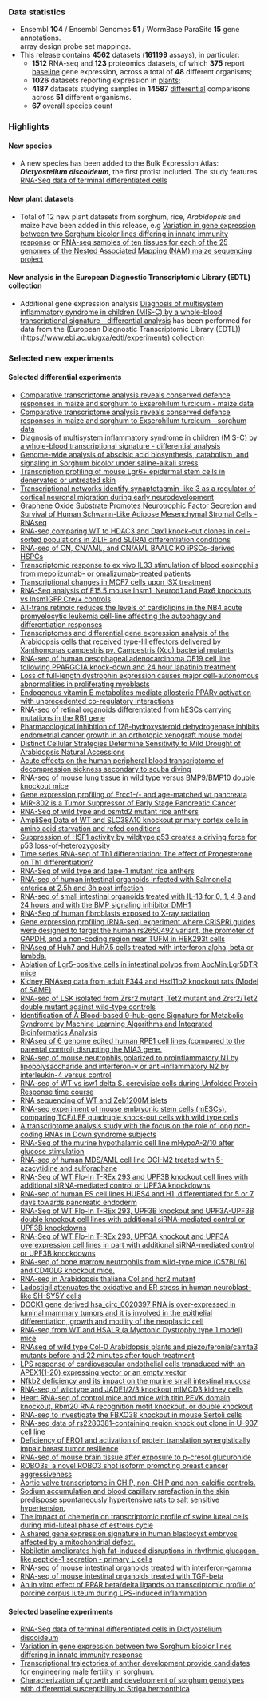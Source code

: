 ### Data statistics

- Ensembl **104** / Ensembl Genomes **51** / WormBase ParaSite **15** gene annotations.   
  array design probe set mappings.   
- This release contains **4562** datasets (**161199** assays), in particular:            
  - **1512** RNA-seq and **123** proteomics datasets, of which **375** report
    [baseline](https://www.ebi.ac.uk/gxa/baseline/experiments) gene expression, across a total of **48** different
    organisms;           
  - **1026** datasets reporting expression in [plants](https://www.ebi.ac.uk/gxa/plant/experiments);               
  - **4187** datasets studying samples in **14587**
    [differential](https://www.ebi.ac.uk/gxa/experiments?experimentType=Differential) comparisons across **51**
    different organisms.
  - **67** overall species count

### Highlights

#### New species
- A new species has been added to the Bulk Expression Atlas: ***Dictyostelium discoideum***, the first protist included. The study features [RNA-Seq data of terminal differentiated cells](https://www.ebi.ac.uk/gxa/experiments/E-MTAB-7215)

#### New plant datasets
- Total of 12 new plant datasets from sorghum, rice, _Arabidopsis_ and maize have been added in this release, e.g [Variation in gene expression between two Sorghum bicolor lines differing in innate immunity response](https://www.ebi.ac.uk/gxa/experiments/E-GEOD-151860) or [RNA-seq samples of ten tissues for each of the 25 genomes of the Nested Associated Mapping (NAM) maize sequencing project](https://www.ebi.ac.uk/gxa/experiments/E-MTAB-8633/)

#### New analysis in the European Diagnostic Transcriptomic Library (EDTL) collection
- Additional gene expression analysis [Diagnosis of multisystem inflammatory syndrome in children (MIS-C) by a whole-blood transcriptional signature - differential analysis](https://www.ebi.ac.uk/gxa/experiments/E-CURD-149) has been performed for data from the (European Diagnostic Transcriptomic Library (EDTL))(https://www.ebi.ac.uk/gxa/edtl/experiments) collection


### Selected new experiments

#### Selected differential experiments

- [Comparative transcriptome analysis reveals conserved defence responses in maize and sorghum to Exserohilum turcicum - maize data](https://www.ebi.ac.uk/gxa/experiments/E-CURD-147)
- [Comparative transcriptome analysis reveals conserved defence responses in maize and sorghum to Exserohilum turcicum - sorghum data](https://www.ebi.ac.uk/gxa/experiments/E-CURD-148)
- [Diagnosis of multisystem inflammatory syndrome in children (MIS-C) by a whole-blood transcriptional signature - differential analysis](https://www.ebi.ac.uk/gxa/experiments/E-CURD-149)
- [Genome-wide analysis of abscisic acid biosynthesis, catabolism, and signaling in Sorghum bicolor under saline-alkali stress](https://www.ebi.ac.uk/gxa/experiments/E-GEOD-140928)
- [Transcription profiling of mouse Lgr6+ epidermal stem cells in denervated or untreated skin](https://www.ebi.ac.uk/gxa/experiments/E-GEOD-171662)
- [Transcriptional networks identify synaptotagmin-like 3 as a regulator of cortical neuronal migration during early neurodevelopment](https://www.ebi.ac.uk/gxa/experiments/E-MTAB-10058)
- [Graphene Oxide Substrate Promotes Neurotrophic Factor Secretion and Survival of Human Schwann-Like Adipose Mesenchymal Stromal Cells - RNAseq](https://www.ebi.ac.uk/gxa/experiments/E-MTAB-10078)
- [RNA-seq comparing WT to HDAC3 and Dax1 knock-out clones in cell-sorted populations in 2iLIF and SL(RA) differentiation conditions](https://www.ebi.ac.uk/gxa/experiments/E-MTAB-10150)
- [RNA-seq of CN, CN/AML, and CN/AML BAALC KO iPSCs-derived HSPCs](https://www.ebi.ac.uk/gxa/experiments/E-MTAB-10162)
- [Transcriptomic response to ex vivo IL33 stimulation of blood eosinophils from mepolizumab- or omalizumab-treated patients](https://www.ebi.ac.uk/gxa/experiments/E-MTAB-10189)
- [Transcriptional changes in MCF7 cells upon ISX treatment](https://www.ebi.ac.uk/gxa/experiments/E-MTAB-10248)
- [RNA-Seq analysis of E15.5 mouse Insm1, Neurod1 and Pax6 knockouts vs Insm1GFP.Cre/+ controls](https://www.ebi.ac.uk/gxa/experiments/E-MTAB-10262)
- [All-trans retinoic reduces the levels of cardiolipins in the NB4 acute promyelocytic leukemia cell-line affecting the autophagy and differentiation responses](https://www.ebi.ac.uk/gxa/experiments/E-MTAB-10267)
- [Transcriptomes and differential gene expression analysis of the Arabidopsis cells that received type-III effectors delivered by Xanthomonas campestris pv. Campestris (Xcc) bacterial mutants](https://www.ebi.ac.uk/gxa/experiments/E-MTAB-10280)
- [RNA-seq of human oesophageal adenocarcinoma OE19 cell line following PPARGC1A knock-down and 24 hour lapatinib treatment](https://www.ebi.ac.uk/gxa/experiments/E-MTAB-10317)
- [Loss of full-length dystrophin expression causes major cell-autonomous abnormalities in proliferating myoblasts](https://www.ebi.ac.uk/gxa/experiments/E-MTAB-10322)
- [Endogenous vitamin E metabolites mediate allosteric PPARγ activation with unprecedented co-regulatory interactions](https://www.ebi.ac.uk/gxa/experiments/E-MTAB-10328)
- [RNA-seq of retinal organoids differentiated from hESCs carrying mutations in the RB1 gene](https://www.ebi.ac.uk/gxa/experiments/E-MTAB-10331)
- [Pharmacological inhibition of 17β-hydroxysteroid dehydrogenase inhibits endometrial cancer growth in an orthotopic xenograft mouse model](https://www.ebi.ac.uk/gxa/experiments/E-MTAB-10338)
- [Distinct Cellular Strategies Determine Sensitivity to Mild Drought of Arabidopsis Natural Accessions](https://www.ebi.ac.uk/gxa/experiments/E-MTAB-10374)
- [Acute effects on the human peripheral blood transcriptome of decompression sickness secondary to scuba diving](https://www.ebi.ac.uk/gxa/experiments/E-MTAB-10388)
- [RNA-seq of mouse lung tissue in wild type versus BMP9/BMP10 double knockout mice](https://www.ebi.ac.uk/gxa/experiments/E-MTAB-10392)
- [Gene expression profiling of Ercc1-/- and age-matched wt pancreata](https://www.ebi.ac.uk/gxa/experiments/E-MTAB-10393)
- [MiR-802 is a Tumor Suppressor of Early Stage Pancreatic Cancer](https://www.ebi.ac.uk/gxa/experiments/E-MTAB-10411)
- [RNA-Seq of wild type and osmtd2 mutant rice anthers](https://www.ebi.ac.uk/gxa/experiments/E-MTAB-10412)
- [AmpliSeq Data of WT  and SLC38A10 knockout primary cortex cells in amino acid starvation and refed conditions](https://www.ebi.ac.uk/gxa/experiments/E-MTAB-10413)
- [Suppression of HSF1 activity by wildtype p53 creates a driving force for p53 loss-of-heterozygosity](https://www.ebi.ac.uk/gxa/experiments/E-MTAB-10416)
- [Time series RNA-seq of Th1 differentiation: The effect of Progesterone on Th1 differentiation?](https://www.ebi.ac.uk/gxa/experiments/E-MTAB-10423)
- [RNA-Seq of wild type and tape-1 mutant rice anthers](https://www.ebi.ac.uk/gxa/experiments/E-MTAB-10439)
- [RNA-seq of human intestinal organoids infected with Salmonella enterica at 2.5h and 8h post infection](https://www.ebi.ac.uk/gxa/experiments/E-MTAB-10451)
- [RNA-seq of small intestinal organoids treated with IL-13 for 0, 1, 4 8 and 24 hours and with the BMP signaling inhibitor DMH1](https://www.ebi.ac.uk/gxa/experiments/E-MTAB-10455)
- [RNA-Seq of human fibroblasts exposed to X-ray radiation](https://www.ebi.ac.uk/gxa/experiments/E-MTAB-10456)
- [Gene expression profiling (RNA-seq) experiment where CRISPRi guides were designed to target the human rs2650492 variant, the promoter of GAPDH, and a non-coding region near TUFM in HEK293t cells](https://www.ebi.ac.uk/gxa/experiments/E-MTAB-10460)
- [RNAseq of Huh7 and Huh7.5 cells treated with interferon alpha, beta or lambda.](https://www.ebi.ac.uk/gxa/experiments/E-MTAB-10469)
- [Ablation of Lgr5-positive cells in intestinal polyps from ApcMin;Lgr5DTR mice](https://www.ebi.ac.uk/gxa/experiments/E-MTAB-10470)
- [Kidney RNAseq data from adult F344 and Hsd11b2 knockout rats (Model of SAME)](https://www.ebi.ac.uk/gxa/experiments/E-MTAB-10478)
- [RNA-seq of  LSK isolated from Zrsr2 mutant, Tet2 mutant and Zrsr2/Tet2 double mutant against wild-type controls](https://www.ebi.ac.uk/gxa/experiments/E-MTAB-10481)
- [Identification of A Blood-based 9-hub-gene Signature for Metabolic Syndrome by Machine Learning Algorithms and Integrated Bioinformatics Analysis](https://www.ebi.ac.uk/gxa/experiments/E-MTAB-10494)
- [RNAseq of 6 genome edited human RPE1 cell lines (compared to the parental control) disrupting the MIA3 gene.](https://www.ebi.ac.uk/gxa/experiments/E-MTAB-10503)
- [RNA-seq of mouse neutrophils polarized to proinflammatory N1 by lipopolysaccharide and interferon-γ or anti-inflammatory N2 by interleukin-4 versus control](https://www.ebi.ac.uk/gxa/experiments/E-MTAB-10508)
- [RNA-seq of WT vs isw1 delta S. cerevisiae cells during Unfolded Protein Response time course](https://www.ebi.ac.uk/gxa/experiments/E-MTAB-10511)
- [RNA sequencing of WT and Zeb1200M islets](https://www.ebi.ac.uk/gxa/experiments/E-MTAB-10535)
- [RNA-seq experiment of mouse embryonic stem cells (mESCs), comparing TCF/LEF quadruple knock-out cells with wild type cells](https://www.ebi.ac.uk/gxa/experiments/E-MTAB-10564)
- [A transcriptome analysis study with the focus on the role of long non-coding RNAs in Down syndrome subjects](https://www.ebi.ac.uk/gxa/experiments/E-MTAB-10604)
- [RNA-Seq of the murine hypothalamic cell line mHypoA-2/10 after glucose stimulation](https://www.ebi.ac.uk/gxa/experiments/E-MTAB-10629)
- [RNA-seq of human MDS/AML cell line OCI-M2 treated with 5-azacytidine and sulforaphane](https://www.ebi.ac.uk/gxa/experiments/E-MTAB-10635)
- [RNA-Seq of WT Flp-In T-REx 293 and UPF3B knockout cell lines with additional siRNA-mediated control or UPF3A knockdowns](https://www.ebi.ac.uk/gxa/experiments/E-MTAB-10711)
- [RNA-seq of human ES cell lines HUES4 and H1, differentiated for 5 or 7 days towards pancreatic endoderm](https://www.ebi.ac.uk/gxa/experiments/E-MTAB-10715)
- [RNA-Seq of WT Flp-In T-REx 293, UPF3B knockout and UPF3A-UPF3B double knockout cell lines with additional siRNA-mediated control or UPF3B knockdowns](https://www.ebi.ac.uk/gxa/experiments/E-MTAB-10716)
- [RNA-Seq of WT Flp-In T-REx 293, UPF3A knockout and UPF3A overexpression cell lines in part with additional siRNA-mediated control or UPF3B knockdowns](https://www.ebi.ac.uk/gxa/experiments/E-MTAB-10718)
- [RNA-seq of bone marrow neutrophils from wild-type mice (C57BL/6) and CD40LG knockout mice.](https://www.ebi.ac.uk/gxa/experiments/E-MTAB-10732)
- [RNA-seq in Arabidopsis thaliana Col and hcr2 mutant](https://www.ebi.ac.uk/gxa/experiments/E-MTAB-10791)
- [Ladostigil attenuates the oxidative and ER stress in human neuroblast-like SH-SY5Y cells](https://www.ebi.ac.uk/gxa/experiments/E-MTAB-10817)
- [DOCK1 gene derived hsa_circ_0020397 RNA is over-expressed in luminal mammary tumors and it is involved in the epithelial differentiation, growth and motility of the neoplastic cell](https://www.ebi.ac.uk/gxa/experiments/E-MTAB-10819)
- [RNA-seq from WT and HSALR (a Myotonic Dystrophy type 1 model) mice](https://www.ebi.ac.uk/gxa/experiments/E-MTAB-10842)
- [RNAseq of wild type Col-0 Arabidopsis plants and piezo/feronia/camta3 mutants before and 22 minutes after touch treatment](https://www.ebi.ac.uk/gxa/experiments/E-MTAB-10920)
- [LPS response of cardiovascular endothelial cells transduced with an APEX1(1-20) expressing vector or an empty vector](https://www.ebi.ac.uk/gxa/experiments/E-MTAB-10936)
- [Nfkb2 deficiency and its impact on the murine small intestinal mucosa](https://www.ebi.ac.uk/gxa/experiments/E-MTAB-11018)
- [RNA-seq of wildtype and JADE1/2/3 knockout mIMCD3 kidney cells](https://www.ebi.ac.uk/gxa/experiments/E-MTAB-11021)
- [Heart RNA-seq of control mice and mice with titin PEVK domain knockout, Rbm20 RNA recognition motif knockout, or double knockout](https://www.ebi.ac.uk/gxa/experiments/E-MTAB-11124)
- [RNA-seq to investigate the FBXO38 knockout in mouse Sertoli cells](https://www.ebi.ac.uk/gxa/experiments/E-MTAB-11271)
- [RNA-seq data of rs2280381-containing region knock out clone in U-937 cell line](https://www.ebi.ac.uk/gxa/experiments/E-MTAB-11306)
- [Deficiency of ERO1 and activation of protein translation synergistically impair breast tumor resilience](https://www.ebi.ac.uk/gxa/experiments/E-MTAB-11313)
- [RNA-seq of mouse brain tissue after exposure to p-cresol glucuronide](https://www.ebi.ac.uk/gxa/experiments/E-MTAB-11340)
- [ROBO3s: a novel ROBO3 shot isoform promoting breast cancer aggressiveness](https://www.ebi.ac.uk/gxa/experiments/E-MTAB-11344)
- [Aortic valve transcriptome in CHIP, non-CHIP and non-calcific controls.](https://www.ebi.ac.uk/gxa/experiments/E-MTAB-11354)
- [Sodium accumulation and blood capillary rarefaction in the skin predispose spontaneously hypertensive rats to salt sensitive hypertension.](https://www.ebi.ac.uk/gxa/experiments/E-MTAB-11355)
- [The impact of chemerin on transcriptomic profile of swine luteal cells during mid-luteal phase of estrous cycle](https://www.ebi.ac.uk/gxa/experiments/E-MTAB-11434)
- [A shared gene expression signature in human blastocyst embryos affected by a mitochondrial defect.](https://www.ebi.ac.uk/gxa/experiments/E-MTAB-11531)
- [Nobiletin ameliorates high fat-induced disruptions in rhythmic glucagon-like peptide-1 secretion - primary L cells](https://www.ebi.ac.uk/gxa/experiments/E-MTAB-11538)
- [RNA-seq of mouse intestinal organoids treated with interferon-gamma](https://www.ebi.ac.uk/gxa/experiments/E-MTAB-11769)
- [RNA-seq of mouse intestinal organoids treated with TGF-beta](https://www.ebi.ac.uk/gxa/experiments/E-MTAB-11784)
- [An in vitro effect of PPAR beta/delta ligands on transcriptomic profile of porcine corpus luteum during LPS-induced inflammation](https://www.ebi.ac.uk/gxa/experiments/E-MTAB-12027)

#### Selected baseline experiments

- [RNA-Seq data of terminal differentiated cells in Dictyostelium discoideum](https://www.ebi.ac.uk/gxa/experiments/E-MTAB-7215)
- [Variation in gene expression between two Sorghum bicolor lines differing in innate immunity response](https://www.ebi.ac.uk/gxa/experiments/E-GEOD-151860)
- [Transcriptional trajectories of anther development provide candidates for engineering male fertility in sorghum.](https://www.ebi.ac.uk/gxa/experiments/E-GEOD-141035)
- [Characterization of growth and development of sorghum genotypes with differential susceptibility to Striga hermonthica](https://www.ebi.ac.uk/gxa/experiments/E-GEOD-167101)

